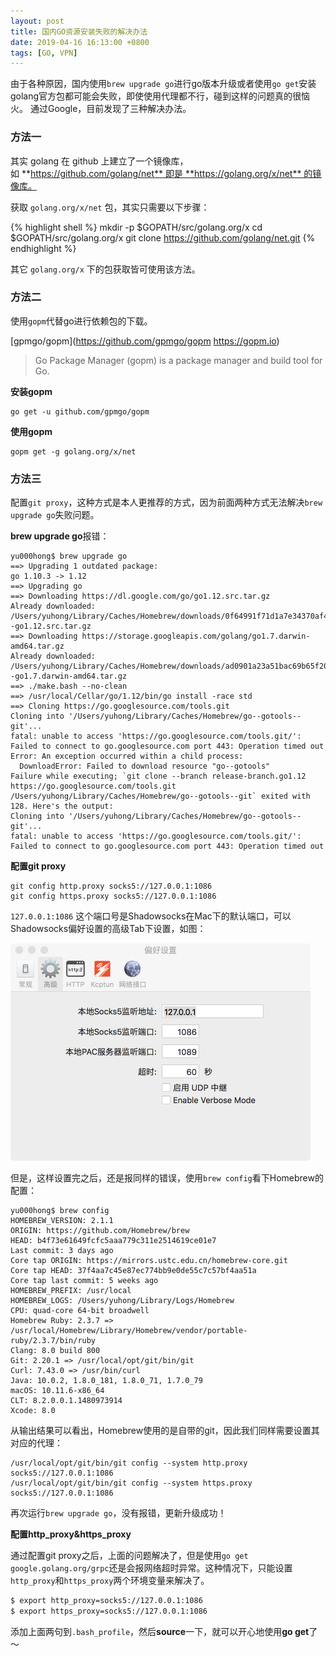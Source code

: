 ```yaml
---
layout: post
title: 国内GO资源安装失败的解决办法
date: 2019-04-16 16:13:00 +0800
tags: [GO, VPN]
---
```


由于各种原因，国内使用`brew upgrade go`进行go版本升级或者使用`go get`安装golang官方包都可能会失败，即使使用代理都不行，碰到这样的问题真的很恼火。
通过Google，目前发现了三种解决办法。

<!-- more -->

### 方法一

其实 golang 在 github 上建立了一个镜像库，如 **https://github.com/golang/net** 即是 **https://golang.org/x/net** 的镜像库。

获取 `golang.org/x/net` 包，其实只需要以下步骤：

{% highlight shell %}
mkdir -p $GOPATH/src/golang.org/x
cd $GOPATH/src/golang.org/x
git clone https://github.com/golang/net.git
{% endhighlight %}

其它 `golang.org/x` 下的包获取皆可使用该方法。

### 方法二

使用`gopm`代替go进行依赖包的下载。

[gpmgo/gopm](https://github.com/gpmgo/gopm 
https://gopm.io)


> Go Package Manager (gopm) is a package manager and build tool for Go.

**安装gopm**

```
go get -u github.com/gpmgo/gopm
```

**使用gopm**

```
gopm get -g golang.org/x/net
```

### 方法三

配置`git proxy`，这种方式是本人更推荐的方式，因为前面两种方式无法解决`brew upgrade go`失败问题。

**brew upgrade go**报错：

```
yu000hong$ brew upgrade go
==> Upgrading 1 outdated package:
go 1.10.3 -> 1.12
==> Upgrading go
==> Downloading https://dl.google.com/go/go1.12.src.tar.gz
Already downloaded: /Users/yuhong/Library/Caches/Homebrew/downloads/0f64991f71d1a7e34370af429189d0a6757948abf4f26cd18f4bd450f59b34dc--go1.12.src.tar.gz
==> Downloading https://storage.googleapis.com/golang/go1.7.darwin-amd64.tar.gz
Already downloaded: /Users/yuhong/Library/Caches/Homebrew/downloads/ad0901a23a51bac69b65f20bbc8e3fe998bc87a3be91d0859ef27bd1fe537709--go1.7.darwin-amd64.tar.gz
==> ./make.bash --no-clean
==> /usr/local/Cellar/go/1.12/bin/go install -race std
==> Cloning https://go.googlesource.com/tools.git
Cloning into '/Users/yuhong/Library/Caches/Homebrew/go--gotools--git'...
fatal: unable to access 'https://go.googlesource.com/tools.git/': Failed to connect to go.googlesource.com port 443: Operation timed out
Error: An exception occurred within a child process:
  DownloadError: Failed to download resource "go--gotools"
Failure while executing; `git clone --branch release-branch.go1.12 https://go.googlesource.com/tools.git /Users/yuhong/Library/Caches/Homebrew/go--gotools--git` exited with 128. Here's the output:
Cloning into '/Users/yuhong/Library/Caches/Homebrew/go--gotools--git'...
fatal: unable to access 'https://go.googlesource.com/tools.git/': Failed to connect to go.googlesource.com port 443: Operation timed out
```

**配置git proxy**

```
git config http.proxy socks5://127.0.0.1:1086
git config https.proxy socks5://127.0.0.1:1086
```

`127.0.0.1:1086` 这个端口号是Shadowsocks在Mac下的默认端口，可以Shadowsocks偏好设置的高级Tab下设置，如图：

![](/static/image/201904/shadowsocks-setting.png)

但是，这样设置完之后，还是报同样的错误，使用`brew config`看下Homebrew的配置：

```
yu000hong$ brew config
HOMEBREW_VERSION: 2.1.1
ORIGIN: https://github.com/Homebrew/brew
HEAD: b4f73e61649fcfc5aaa779c311e2514619ce01e7
Last commit: 3 days ago
Core tap ORIGIN: https://mirrors.ustc.edu.cn/homebrew-core.git
Core tap HEAD: 37f4aa7c45e87ec774bb9e0de55c7c57bf4aa51a
Core tap last commit: 5 weeks ago
HOMEBREW_PREFIX: /usr/local
HOMEBREW_LOGS: /Users/yuhong/Library/Logs/Homebrew
CPU: quad-core 64-bit broadwell
Homebrew Ruby: 2.3.7 => /usr/local/Homebrew/Library/Homebrew/vendor/portable-ruby/2.3.7/bin/ruby
Clang: 8.0 build 800
Git: 2.20.1 => /usr/local/opt/git/bin/git
Curl: 7.43.0 => /usr/bin/curl
Java: 10.0.2, 1.8.0_181, 1.8.0_71, 1.7.0_79
macOS: 10.11.6-x86_64
CLT: 8.2.0.0.1.1480973914
Xcode: 8.0
```

从输出结果可以看出，Homebrew使用的是自带的git，因此我们同样需要设置其对应的代理：

```
/usr/local/opt/git/bin/git config --system http.proxy socks5://127.0.0.1:1086
/usr/local/opt/git/bin/git config --system https.proxy socks5://127.0.0.1:1086
```

再次运行`brew upgrade go`，没有报错，更新升级成功！

**配置http_proxy&https_proxy**

通过配置git proxy之后，上面的问题解决了，但是使用`go get google.golang.org/grpc`还是会报网络超时异常。这种情况下，只能设置`http_proxy`和`https_proxy`两个环境变量来解决了。

```bash
$ export http_proxy=socks5://127.0.0.1:1086
$ export https_proxy=socks5://127.0.0.1:1086
```

添加上面两句到`.bash_profile`，然后**source**一下，就可以开心地使用**go get**了～



